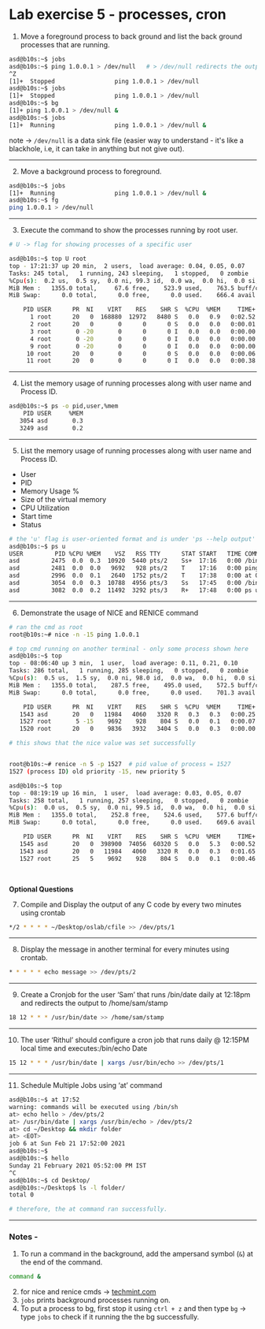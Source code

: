 # Lab exercise 5 - processes, cron


1.  Move a foreground process to back ground and list the back ground processes that are running.

```bash
asd@b10s:~$ jobs
asd@b10s:~$ ping 1.0.0.1 > /dev/null   # > /dev/null redirects the output to null.
^Z
[1]+  Stopped                 ping 1.0.0.1 > /dev/null
asd@b10s:~$ jobs
[1]+  Stopped                 ping 1.0.0.1 > /dev/null
asd@b10s:~$ bg
[1]+ ping 1.0.0.1 > /dev/null &
asd@b10s:~$ jobs
[1]+  Running                 ping 1.0.0.1 > /dev/null &

```

 note -> `/dev/null` is a data sink file (easier way to understand - it's like a blackhole, i.e, it can take in anything but not give out).
 
---

2.  Move a background process to foreground.

```bash
asd@b10s:~$ jobs
[1]+  Running                 ping 1.0.0.1 > /dev/null &
asd@b10s:~$ fg
ping 1.0.0.1 > /dev/null

```

---

3.  Execute the command to show the processes running by root user.

```bash
# U -> flag for showing processes of a specific user

asd@b10s:~$ top U root
top - 17:21:37 up 20 min,  2 users,  load average: 0.04, 0.05, 0.07
Tasks: 245 total,   1 running, 243 sleeping,   1 stopped,   0 zombie
%Cpu(s):  0.2 us,  0.5 sy,  0.0 ni, 99.3 id,  0.0 wa,  0.0 hi,  0.0 si,  0.0 st
MiB Mem :   1355.0 total,     67.6 free,    523.9 used,    763.5 buff/cache
MiB Swap:      0.0 total,      0.0 free,      0.0 used.    666.4 avail Mem 

    PID USER      PR  NI    VIRT    RES    SHR S  %CPU  %MEM     TIME+ COMMAND                                        
      1 root      20   0  168880  12972   8480 S   0.0   0.9   0:02.52 systemd                           
      2 root      20   0       0      0      0 S   0.0   0.0   0:00.01 kthreadd                          
      3 root       0 -20       0      0      0 I   0.0   0.0   0:00.00 rcu_gp                            
      4 root       0 -20       0      0      0 I   0.0   0.0   0:00.00 rcu_par_gp           
      9 root       0 -20       0      0      0 I   0.0   0.0   0:00.00 mm_percpu_wq                      
     10 root      20   0       0      0      0 S   0.0   0.0   0:00.06 ksoftirqd/0                       
     11 root      20   0       0      0      0 I   0.0   0.0   0:00.38 rcu_sched                    
```

---

4.  List the memory usage of running processes along with user name and Process ID.

```bash
asd@b10s:~$ ps -o pid,user,%mem
    PID USER     %MEM
   3054 asd       0.3
   3249 asd       0.2
```

---

5.  List the memory usage of running processes along with user name and Process ID.

- User
- PID
- Memory Usage %
- Size of the virtual memory
- CPU Utilization
- Start time
- Status

```bash
# the 'u' flag is user-oriented format and is under 'ps --help output'
asd@b10s:~$ ps u
USER         PID %CPU %MEM    VSZ   RSS TTY      STAT START   TIME COMMAND
asd         2475  0.0  0.3  10920  5440 pts/2    Ss+  17:16   0:00 /bin/bash
asd         2481  0.0  0.0   9692   928 pts/2    T    17:16   0:00 ping 1.0.0.1
asd         2996  0.0  0.1   2640  1752 pts/2    T    17:38   0:00 at 05:39
asd         3054  0.0  0.3  10788  4956 pts/3    Ss   17:45   0:00 /bin/bash
asd         3082  0.0  0.2  11492  3292 pts/3    R+   17:48   0:00 ps u
```

---

6. Demonstrate the usage of NICE and RENICE command

```bash
# ran the cmd as root
root@b10s:~# nice -n -15 ping 1.0.0.1

# top cmd running on another terminal - only some process shown here
asd@b10s:~$ top
top - 08:06:40 up 3 min,  1 user,  load average: 0.11, 0.21, 0.10
Tasks: 286 total,   1 running, 285 sleeping,   0 stopped,   0 zombie
%Cpu(s):  0.5 us,  1.5 sy,  0.0 ni, 98.0 id,  0.0 wa,  0.0 hi,  0.0 si,  0.0 st
MiB Mem :   1355.0 total,    287.5 free,    495.0 used,    572.5 buff/cache
MiB Swap:      0.0 total,      0.0 free,      0.0 used.    701.3 avail Mem 

    PID USER      PR  NI    VIRT    RES    SHR S  %CPU  %MEM     TIME+ COMMAND          
   1543 asd       20   0   11984   4060   3320 R   0.3   0.3   0:00.25 top              
   1527 root       5 -15    9692    928    804 S   0.0   0.1   0:00.07 ping             
   1520 root      20   0    9836   3932   3404 S   0.0   0.3   0:00.00 bash 

# this shows that the nice value was set successfully


root@b10s:~# renice -n 5 -p 1527  # pid value of process = 1527
1527 (process ID) old priority -15, new priority 5

asd@b10s:~$ top
top - 08:19:19 up 16 min,  1 user,  load average: 0.03, 0.05, 0.07
Tasks: 258 total,   1 running, 257 sleeping,   0 stopped,   0 zombie
%Cpu(s):  0.0 us,  0.5 sy,  0.0 ni, 99.5 id,  0.0 wa,  0.0 hi,  0.0 si,  0.0 st
MiB Mem :   1355.0 total,    252.8 free,    524.6 used,    577.6 buff/cache
MiB Swap:      0.0 total,      0.0 free,      0.0 used.    669.6 avail Mem 

    PID USER      PR  NI    VIRT    RES    SHR S  %CPU  %MEM     TIME+ COMMAND                    
   1545 asd       20   0  398900  74056  60320 S   0.0   5.3   0:00.52 qterminal        
   1543 asd       20   0   11984   4060   3320 R   0.0   0.3   0:01.65 top              
   1527 root      25   5    9692    928    804 S   0.0   0.1   0:00.46 ping 

```


          
<br>

**Optional Questions**

7.  Compile and Display the output of any C code by every two minutes using crontab

```bash
*/2 * * * * ~/Desktop/oslab/cfile >> /dev/pts/1
```
---

8.  Display the message in another terminal for every minutes using crontab.

```bash
* * * * * echo message >> /dev/pts/2
```

---

9.  Create a Cronjob for the user ‘Sam’ that runs /bin/date daily at 12:18pm and redirects the output to /home/sam/stamp

```bash
18 12 * * * /usr/bin/date >> /home/sam/stamp
```


---

10.  The user ‘Rithul’ should configure a cron job that runs daily @ 12:15PM local time and executes:/bin/echo Date

```bash
15 12 * * * /usr/bin/date | xargs /usr/bin/echo >> /dev/pts/1
```

---

11.  Schedule Multiple Jobs using ‘at’ command

```bash
asd@b10s:~$ at 17:52
warning: commands will be executed using /bin/sh
at> echo hello > /dev/pts/2
at> /usr/bin/date | xargs /usr/bin/echo > /dev/pts/2
at> cd ~/Desktop && mkdir folder
at> <EOT>
job 6 at Sun Feb 21 17:52:00 2021
asd@b10s:~$ 
asd@b10s:~$ hello
Sunday 21 February 2021 05:52:00 PM IST
^C
asd@b10s:~$ cd Desktop/
asd@b10s:~/Desktop$ ls -l folder/
total 0

# therefore, the at command ran successfully.

```


---

### Notes -
1. To run a command in the background, add the ampersand symbol (`&`) at the end of the command.

```bash
command &
```

2. for nice and renice cmds -> [techmint.com](https://www.tecmint.com/set-linux-process-priority-using-nice-and-renice-commands/)
3. `jobs` prints background processes running on.
4. To put a process to bg, first stop it using `ctrl + z` and then type `bg` -> type `jobs` to check if it running the the bg successfully.

